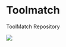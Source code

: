 Toolmatch
=========

ToolMatch Repository

<img src="http://52.11.105.140/ESIPFed/Toolmatch/funded.svg?style=plastic&display=logo"/>
